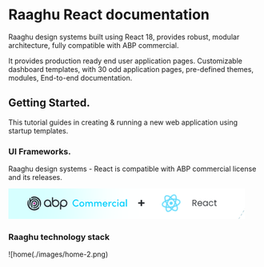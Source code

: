 # Raaghu React documentation

Raaghu design systems built using React 18, provides robust, modular 
architecture, fully compatible with ABP commercial.  

It provides production ready end user application pages. Customizable 
dashboard templates, with 30 odd application pages, pre-defined themes, 
modules, End-to-end documentation.  


## Getting Started. 

This tutorial guides in creating & running a new web application using startup templates. 


###  UI Frameworks. 

Raaghu design systems - React is compatible with ABP commercial license  and its releases. 

![home image](./images/home-1.png)


### Raaghu technology stack 

![home(./images/home-2.png)
